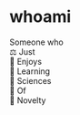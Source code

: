 # whoami
Someone who <br>
⚖️ Just <br>
💚 Enjoys <br>
📖 Learning <br>
🔬 Sciences <br>
📴 Of <br> 
💫 Novelty
